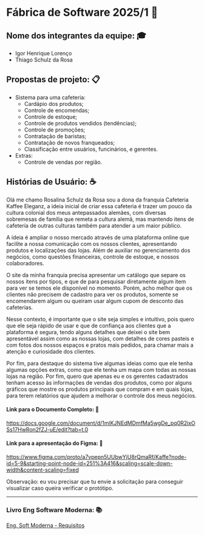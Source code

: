 # Fábrica de Software 2025/1 🔧 

## Nome dos integrantes da equipe:	🎓 
- Igor Henrique Lorenço
- Thiago Schulz da Rosa

## Propostas de projeto: 📋
- Sistema para uma cafeteria:
  - Cardápio dos produtos;
  - Controle de encomendas;
  - Controle de estoque;
  - Controle de produtos vendidos (tendências);
  - Controle de promoções;
  - Contratação de baristas;
  - Contratação de novos franqueados;
  - Classificação entre usuários, funcinários, e gerentes.
- Extras:
  - Controle de vendas por região.

## Histórias de Usuário: ☕
Olá me chamo Rosalina Schulz da Rosa sou a dona da franquia Cafeteria Kaffee Eleganz, a ideia inicial de criar essa cafeteria é trazer um pouco da cultura colonial dos meus antepassados alemães, com diversas sobremesas de família que remeta a cultura alemã, mas mantendo itens de cafeteria de outras culturas também para atender a um maior público.

A ideia é  ampliar o nosso mercado através de uma plataforma online que facilite a nossa comunicação com os nossos clientes, apresentando produtos e localizações das lojas. Além de auxiliar no gerenciamento dos negócios, como questões financeiras, controle de estoque, e nossos colaboradores.

O site da minha franquia precisa apresentar um catálogo que separe os nossos itens por tipos,  e que de para pesquisar diretamente algum item para ver se temos ele disponível no momento. Porém, acho melhor que os clientes não precisem de cadastro para ver os produtos, somente se encomendarem algum ou queiram usar algum cupom de desconto das cafeterias.

Nesse contexto, é importante que o site seja simples e intuitivo, pois quero que ele seja rápido de usar e que de confiança aos clientes que a plataforma é segura, tendo alguns detalhes que deixei o site bem apresentável assim como as nossas lojas, com detalhes de cores pasteis e com fotos dos nossos espaços e pratos mais pedidos, para chamar mais a atenção e curiosidade dos clientes. 

Por fim, para destaque do sistema tive algumas ideias como que ele tenha algumas opções extras, como que ele tenha um mapa com todas as nossas lojas na região. Por fim, quero que apenas eu e os gerentes cadastrados tenham acesso às informações de vendas dos produtos, como por alguns gráficos que mostre os produtos principais que compram e em quais lojas, para terem relatórios que ajudem a melhorar o controle dos meus negócios. 

#### Link para o Documento Completo: 📝
https://docs.google.com/document/d/1mlKJNEdMDmfMa5wgDe_pq0R2ixOSs17HwRon2fZJ-uE/edit?tab=t.0


#### Link para a apresentação do Figma: 🎨
https://www.figma.com/proto/a7vpepn5UUbwYjU8rQmaRf/Kaffe?node-id=5-9&starting-point-node-id=251%3A416&scaling=scale-down-width&content-scaling=fixed

Observação: eu vou precisar que tu envie a solicitação para conseguir visualizar caso queira verificar o protótipo. 

---

### Livro Eng Software Moderna: 📚
[Eng. Soft Moderna - Requisitos](https://engsoftmoderna.info/cap3.html)
